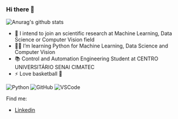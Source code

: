 ### Hi there 👋

![Anurag's github stats](https://github-readme-stats.vercel.app/api?username=feliper2002&hide=issues&count_private=true&show_icons=true&theme=algolia&line)

- 🤖 I intend to join an scientific research at Machine Learning, Data Science or Computer Vision field
- 👨‍💻 I’m learning Python for Machine Learning, Data Science and Computer Vision
- 📚 Control and Automation Engineering Student at CENTRO UNIVERSITÁRIO SENAI CIMATEC
- ⚡ Love basketball 🏀

 ![Python](https://img.shields.io/badge/-Python-%233776AB?logo=python&logoColor=white)
 ![GitHub](https://img.shields.io/badge/-GitHub-181717?style=flat-square&logo=github)
 ![VSCode](https://img.shields.io/badge/-VSCode-007ACC?style=flat-square&logo=visual-studio-code&logoColor=white)

Find me:

- [Linkedin](https://www.linkedin.com/in/felipe-azevedo-ribeiro/)

